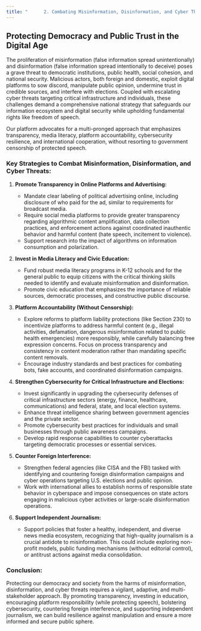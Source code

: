 ```yaml
---
title: "      2. Combating Misinformation, Disinformation, and Cyber Threats"
---
```


## Protecting Democracy and Public Trust in the Digital Age

The proliferation of misinformation (false information spread unintentionally) and disinformation (false information spread intentionally to deceive) poses a grave threat to democratic institutions, public health, social cohesion, and national security. Malicious actors, both foreign and domestic, exploit digital platforms to sow discord, manipulate public opinion, undermine trust in credible sources, and interfere with elections. Coupled with escalating cyber threats targeting critical infrastructure and individuals, these challenges demand a comprehensive national strategy that safeguards our information ecosystem and digital security while upholding fundamental rights like freedom of speech.

Our platform advocates for a multi-pronged approach that emphasizes transparency, media literacy, platform accountability, cybersecurity resilience, and international cooperation, without resorting to government censorship of protected speech.

### Key Strategies to Combat Misinformation, Disinformation, and Cyber Threats:

1.  **Promote Transparency in Online Platforms and Advertising:**
    *   Mandate clear labeling of political advertising online, including disclosure of who paid for the ad, similar to requirements for broadcast media.
    *   Require social media platforms to provide greater transparency regarding algorithmic content amplification, data collection practices, and enforcement actions against coordinated inauthentic behavior and harmful content (hate speech, incitement to violence).
    *   Support research into the impact of algorithms on information consumption and polarization.

2.  **Invest in Media Literacy and Civic Education:**
    *   Fund robust media literacy programs in K-12 schools and for the general public to equip citizens with the critical thinking skills needed to identify and evaluate misinformation and disinformation.
    *   Promote civic education that emphasizes the importance of reliable sources, democratic processes, and constructive public discourse.

3.  **Platform Accountability (Without Censorship):**
    *   Explore reforms to platform liability protections (like Section 230) to incentivize platforms to address harmful content (e.g., illegal activities, defamation, dangerous misinformation related to public health emergencies) more responsibly, while carefully balancing free expression concerns. Focus on process transparency and consistency in content moderation rather than mandating specific content removals.
    *   Encourage industry standards and best practices for combating bots, fake accounts, and coordinated disinformation campaigns.

4.  **Strengthen Cybersecurity for Critical Infrastructure and Elections:**
    *   Invest significantly in upgrading the cybersecurity defenses of critical infrastructure sectors (energy, finance, healthcare, communications) and federal, state, and local election systems.
    *   Enhance threat intelligence sharing between government agencies and the private sector.
    *   Promote cybersecurity best practices for individuals and small businesses through public awareness campaigns.
    *   Develop rapid response capabilities to counter cyberattacks targeting democratic processes or essential services.

5.  **Counter Foreign Interference:**
    *   Strengthen federal agencies (like CISA and the FBI) tasked with identifying and countering foreign disinformation campaigns and cyber operations targeting U.S. elections and public opinion.
    *   Work with international allies to establish norms of responsible state behavior in cyberspace and impose consequences on state actors engaging in malicious cyber activities or large-scale disinformation operations.

6.  **Support Independent Journalism:**
    *   Support policies that foster a healthy, independent, and diverse news media ecosystem, recognizing that high-quality journalism is a crucial antidote to misinformation. This could include exploring non-profit models, public funding mechanisms (without editorial control), or antitrust actions against media consolidation.

### Conclusion:

Protecting our democracy and society from the harms of misinformation, disinformation, and cyber threats requires a vigilant, adaptive, and multi-stakeholder approach. By promoting transparency, investing in education, encouraging platform responsibility (while protecting speech), bolstering cybersecurity, countering foreign interference, and supporting independent journalism, we can build resilience against manipulation and ensure a more informed and secure public sphere.
